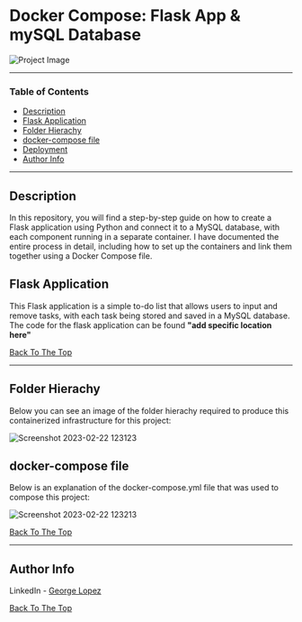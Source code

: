 # Docker Compose: Flask App & mySQL Database

![Project Image](project-image-url)


---

### Table of Contents

- [Description](#description)
- [Flask Application](#flask-application)
- [Folder Hierachy](#folder-hierachy)
- [docker-compose file](#docker-compose-file)
- [Deployment](#deployment)
- [Author Info](#author-info)

---

## Description

In this repository, you will find a step-by-step guide on how to create a Flask application using Python and connect it to a MySQL database, with each component running in a separate container. I have documented the entire process in detail, including how to set up the containers and link them together using a Docker Compose file.

## Flask Application

This Flask application is a simple to-do list that allows users to input and remove tasks, with each task being stored and saved in a MySQL database. The code for the flask application can be found **"add specific location here"**

[Back To The Top](#docker-compose:-flask-app-&-mysql-database)

---

## Folder Hierachy

Below you can see an image of the folder hierachy required to produce this containerized infrastructure for this project:

![Screenshot 2023-02-22 123123](https://user-images.githubusercontent.com/71076769/220620673-c797ab89-5418-4a58-a29e-caf2a5828967.png)


## docker-compose file

Below is an explanation of the docker-compose.yml file that was used to compose this project:

![Screenshot 2023-02-22 123213](https://user-images.githubusercontent.com/71076769/220620646-b623cfdd-857e-43ff-ae0d-c9bb4df44160.png)

[Back To The Top](#read-me-template)

---


## Author Info

LinkedIn - [George Lopez](https://www.linkedin.com/in/george-benjamin-lopez/)

[Back To The Top](#read-me-template)
